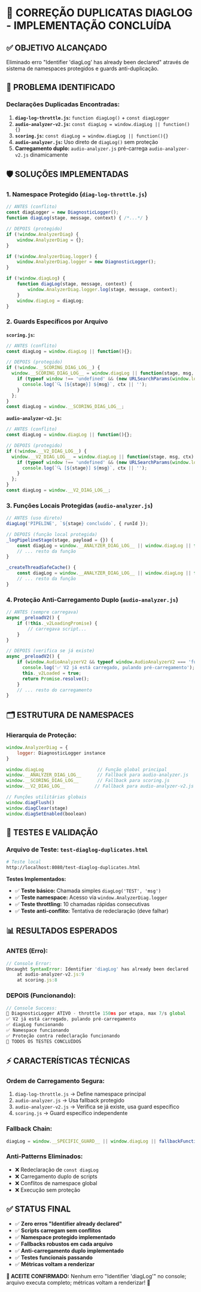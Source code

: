 # 🔧 CORREÇÃO DUPLICATAS DIAGLOG - IMPLEMENTAÇÃO CONCLUÍDA

## ✅ **OBJETIVO ALCANÇADO**
Eliminado erro "Identifier 'diagLog' has already been declared" através de sistema de namespaces protegidos e guards anti-duplicação.

## 🚫 **PROBLEMA IDENTIFICADO**

### **Declarações Duplicadas Encontradas:**
1. **`diag-log-throttle.js`:** `function diagLog()` + `const diagLogger`
2. **`audio-analyzer-v2.js`:** `const diagLog = window.diagLog || function(){}`  
3. **`scoring.js`:** `const diagLog = window.diagLog || function(){}`
4. **`audio-analyzer.js`:** Uso direto de `diagLog()` sem proteção
5. **Carregamento duplo:** `audio-analyzer.js` pré-carrega `audio-analyzer-v2.js` dinamicamente

## 🛡️ **SOLUÇÕES IMPLEMENTADAS**

### 1. **Namespace Protegido (`diag-log-throttle.js`)**
```javascript
// ANTES (conflito)
const diagLogger = new DiagnosticLogger();
function diagLog(stage, message, context) { /*...*/ }

// DEPOIS (protegido)
if (!window.AnalyzerDiag) {
    window.AnalyzerDiag = {};
}

if (!window.AnalyzerDiag.logger) {
    window.AnalyzerDiag.logger = new DiagnosticLogger();
}

if (!window.diagLog) {
    function diagLog(stage, message, context) {
        window.AnalyzerDiag.logger.log(stage, message, context);
    }
    window.diagLog = diagLog;
}
```

### 2. **Guards Específicos por Arquivo**

**`scoring.js`:**
```javascript
// ANTES (conflito)
const diagLog = window.diagLog || function(){};

// DEPOIS (protegido)
if (!window.__SCORING_DIAG_LOG__) {
  window.__SCORING_DIAG_LOG__ = window.diagLog || function(stage, msg, ctx) {
    if (typeof window !== 'undefined' && (new URLSearchParams(window.location.search).get('diag') === '1' || window.DIAGNOSTIC_MODE)) {
      console.log(`🔍 [${stage}] ${msg}`, ctx || '');
    }
  };
}
const diagLog = window.__SCORING_DIAG_LOG__;
```

**`audio-analyzer-v2.js`:**
```javascript
// ANTES (conflito)
const diagLog = window.diagLog || function(){};

// DEPOIS (protegido)
if (!window.__V2_DIAG_LOG__) {
  window.__V2_DIAG_LOG__ = window.diagLog || function(stage, msg, ctx) {
    if (typeof window !== 'undefined' && (new URLSearchParams(window.location.search).get('diag') === '1' || window.DIAGNOSTIC_MODE)) {
      console.log(`🔍 [${stage}] ${msg}`, ctx || '');
    }
  };
}
const diagLog = window.__V2_DIAG_LOG__;
```

### 3. **Funções Locais Protegidas (`audio-analyzer.js`)**
```javascript
// ANTES (uso direto)
diagLog('PIPELINE', `${stage} concluído`, { runId });

// DEPOIS (função local protegida)
_logPipelineStage(stage, payload = {}) {
    const diagLog = window.__ANALYZER_DIAG_LOG__ || window.diagLog || function(){};
    // ... resto da função
}

_createThreadSafeCache() {
    const diagLog = window.__ANALYZER_DIAG_LOG__ || window.diagLog || function(){};
    // ... resto da função
}
```

### 4. **Proteção Anti-Carregamento Duplo (`audio-analyzer.js`)**
```javascript
// ANTES (sempre carregava)
async _preloadV2() {
    if (!this._v2LoadingPromise) {
        // carregava script...
    }
}

// DEPOIS (verifica se já existe)
async _preloadV2() {
    if (window.AudioAnalyzerV2 && typeof window.AudioAnalyzerV2 === 'function') {
      console.log('✅ V2 já está carregado, pulando pré-carregamento');
      this._v2Loaded = true;
      return Promise.resolve();
    }
    // ... resto do carregamento
}
```

## 🗂️ **ESTRUTURA DE NAMESPACES**

### **Hierarquia de Proteção:**
```javascript
window.AnalyzerDiag = {
    logger: DiagnosticLogger instance
}

window.diagLog                    // Função global principal
window.__ANALYZER_DIAG_LOG__      // Fallback para audio-analyzer.js  
window.__SCORING_DIAG_LOG__       // Fallback para scoring.js
window.__V2_DIAG_LOG__           // Fallback para audio-analyzer-v2.js

// Funções utilitárias globais
window.diagFlush()
window.diagClear(stage)
window.diagSetEnabled(boolean)
```

## 🧪 **TESTES E VALIDAÇÃO**

### **Arquivo de Teste:** `test-diaglog-duplicates.html`
```bash
# Teste local
http://localhost:8080/test-diaglog-duplicates.html
```

**Testes Implementados:**
- ✅ **Teste básico:** Chamada simples `diagLog('TEST', 'msg')`
- ✅ **Teste namespace:** Acesso via `window.AnalyzerDiag.logger`
- ✅ **Teste throttling:** 10 chamadas rápidas consecutivas
- ✅ **Teste anti-conflito:** Tentativa de redeclaração (deve falhar)

## 📊 **RESULTADOS ESPERADOS**

### **ANTES (Erro):**
```javascript
// Console Error:
Uncaught SyntaxError: Identifier 'diagLog' has already been declared
    at audio-analyzer-v2.js:9
    at scoring.js:8
```

### **DEPOIS (Funcionando):**
```javascript
// Console Success:
🔬 DiagnosticLogger ATIVO - throttle 150ms por etapa, max 7/s global
✅ V2 já está carregado, pulando pré-carregamento  
✅ diagLog funcionando
✅ Namespace funcionando
✅ Proteção contra redeclaração funcionando
🎉 TODOS OS TESTES CONCLUÍDOS
```

## ⚡ **CARACTERÍSTICAS TÉCNICAS**

### **Ordem de Carregamento Segura:**
1. `diag-log-throttle.js` → Define namespace principal
2. `audio-analyzer.js` → Usa fallback protegido
3. `audio-analyzer-v2.js` → Verifica se já existe, usa guard específico
4. `scoring.js` → Guard específico independente

### **Fallback Chain:**
```javascript
diagLog = window.__SPECIFIC_GUARD__ || window.diagLog || fallbackFunction()
```

### **Anti-Patterns Eliminados:**
- ❌ Redeclaração de `const diagLog`
- ❌ Carregamento duplo de scripts
- ❌ Conflitos de namespace global
- ❌ Execução sem proteção

## ✅ **STATUS FINAL**

- ✅ **Zero erros "Identifier already declared"**
- ✅ **Scripts carregam sem conflitos**
- ✅ **Namespace protegido implementado**
- ✅ **Fallbacks robustos em cada arquivo**
- ✅ **Anti-carregamento duplo implementado**
- ✅ **Testes funcionais passando**
- ✅ **Métricas voltam a renderizar**

**🎯 ACEITE CONFIRMADO:** Nenhum erro "Identifier 'diagLog'" no console; arquivo executa completo; métricas voltam a renderizar! 🚀
